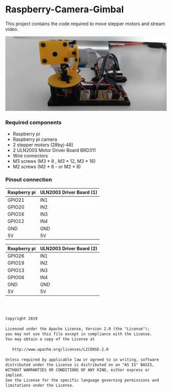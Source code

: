 # Raspberry-Camera-Gimbal

This project contains the code required to move stepper motors and stream video.


![alt text](https://github.com/ManolescuSebastian/Raspberry-Camera-Gimbal/blob/master/images/20190930_135807.jpg)



### Required components

- Raspberry pi
- Raspberry pi camera
- 2 stepper motors (28byj-48)
- 2 ULN2003 Motor Driver Board BRD311
- Wire connectors
- M3 screws (M3 * 8 , M3 * 12, M3 * 16)
- M2 screws (M2 * 6 - or M2 * 8)

### Pinout connection
Raspberry pi | ULN2003 Driver Board (1)
------------ | -------------
GPIO21 | IN1
GPIO20 | IN2
GPIO16 | IN3
GPIO12 | IN4
GND | GND
5V | 5V

Raspberry pi | ULN2003 Driver Board (2)
------------ | -------------
GPIO26 | IN1
GPIO19 | IN2
GPIO13 | IN3
GPIO06 | IN4
GND | GND
5V | 5V

</br></br>

    Copyright 2019

    Licensed under the Apache License, Version 2.0 (the "License");
    you may not use this file except in compliance with the License.
    You may obtain a copy of the License at

       http://www.apache.org/licenses/LICENSE-2.0

    Unless required by applicable law or agreed to in writing, software
    distributed under the License is distributed on an "AS IS" BASIS,
    WITHOUT WARRANTIES OR CONDITIONS OF ANY KIND, either express or implied.
    See the License for the specific language governing permissions and
    limitations under the License.


